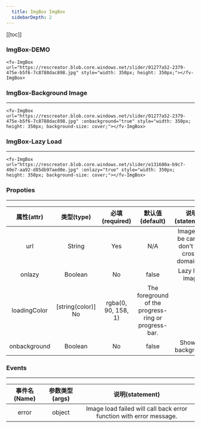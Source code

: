 ```yaml
---
  title: ImgBox ImgBox
  sidebarDepth: 2
---
```

  
[[toc]]

### ImgBox-DEMO





<ClientOnly>
<fv-ImgBox url="https://rescreator.blob.core.windows.net/slider/01277a52-2379-475e-b5f6-7c8788dac898.jpg" style="width: 350px; height: 350px;"></fv-ImgBox>
</ClientOnly>

```vue
<fv-ImgBox url="https://rescreator.blob.core.windows.net/slider/01277a52-2379-475e-b5f6-7c8788dac898.jpg" style="width: 350px; height: 350px;"></fv-ImgBox>
```

### ImgBox-Background Image
---

<ClientOnly>
<fv-ImgBox url="https://rescreator.blob.core.windows.net/slider/01277a52-2379-475e-b5f6-7c8788dac898.jpg" :onbackground="true" style="width: 350px; height: 350px; background-size: cover;"></fv-ImgBox>
</ClientOnly>

```vue
<fv-ImgBox url="https://rescreator.blob.core.windows.net/slider/01277a52-2379-475e-b5f6-7c8788dac898.jpg" :onbackground="true" style="width: 350px; height: 350px; background-size: cover;"></fv-ImgBox>
```

### ImgBox-Lazy Load
---

<ClientOnly>
<fv-ImgBox url="https://rescreator.blob.core.windows.net/slider/e131600a-b9c7-40e7-aa92-d85db97aed0e.jpg" :onlazy="true" style="width: 350px; height: 350px; background-size: cover;"></fv-ImgBox>
</ClientOnly>

```vue
<fv-ImgBox url="https://rescreator.blob.core.windows.net/slider/e131600a-b9c7-40e7-aa92-d85db97aed0e.jpg" :onlazy="true" style="width: 350px; height: 350px; background-size: cover;"></fv-ImgBox>
```


</ClientOnly>


### Propoties
---
|  属性(attr)  |     类型(type)     |   必填(required)    |                   默认值(default)                    |                 说明(statement)                  |
|:------------:|:------------------:|:-------------------:|:----------------------------------------------------:|:------------------------------------------------:|
|     url      |      String      |         Yes         |                         N/A                          | Image url, be careful don't use cross-domain url |
|    onlazy    |     Boolean      |         No          |                        false                         |                 Lazy load image                  |
| loadingColor | [string(color)] No | rgba(0, 90, 158, 1) | The foreground of the progress-ring or progress-bar. |                                                  |
| onbackground |     Boolean      |         No          |                        false                         |                Show as background                |

### Events
---
| 事件名(Name) | 参数类型(args) |                           说明(statement)                           |
|:------------:|:--------------:|:-------------------------------------------------------------------:|
|    error     |     object     | Image load failed will call back error function with error message. |